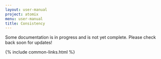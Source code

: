 ```yaml
---
layout: user-manual
project: atomix
menu: user-manual
title: Consistency
---
```


Some documentation is in progress and is not yet complete. Please check back soon for updates!

{% include common-links.html %}
